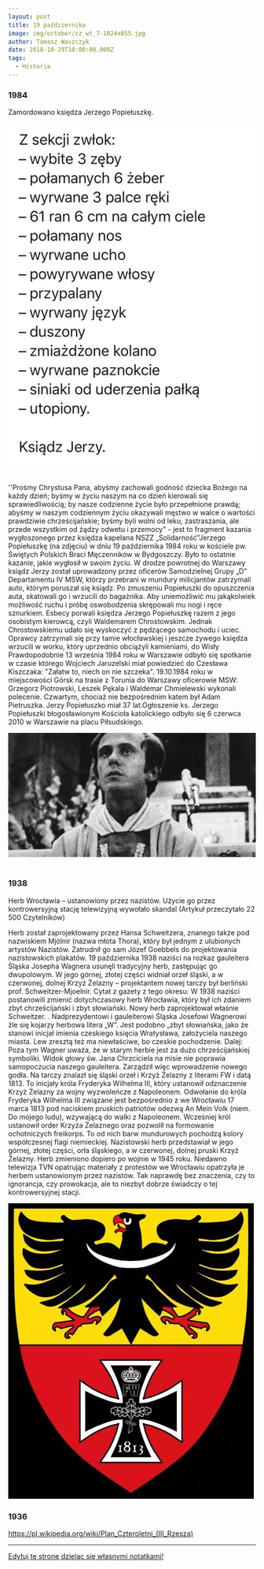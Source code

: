 ```yaml
---
layout: post
title: 19 października
image: img/october/cz_wt_7-1024x855.jpg
author: Tomasz Waszczyk
date: 2018-10-29T10:00:00.000Z
tags:
  - Historia
---
```


### 1984

Zamordowano księdza Jerzego Popiełuszkę.

<img src="./img/october/popieluszko.jpg"/><br><br>

''Prośmy Chrystusa Pana, abyśmy zachowali godność dziecka Bożego na każdy dzień; byśmy w życiu naszym na co dzień kierowali się sprawiedliwością; by nasze codzienne życie było przepełnione prawdą; abyśmy w naszym codziennym życiu okazywali męstwo w walce o wartości prawdziwie chrześcijańskie; byśmy byli wolni od leku, zastraszania, ale przede wszystkim od żądzy odwetu i przemocy" - jest to fragment kazania wygłoszonego przez księdza kapelana NSZZ „Solidarność”Jerzego Popiełuszkę (na zdjęciu) w dniu 19 października 1984 roku w kościele pw. Świętych Polskich Braci Męczenników w Bydgoszczy. Było to ostatnie kazanie, jakie wygłosił w swoim życiu. W drodze powrotnej do Warszawy ksiądz Jerzy został uprowadzony przez oficerów Samodzielnej Grupy „D” Departamentu IV MSW, którzy przebrani w mundury milicjantów zatrzymali auto, którym poruszał się ksiądz. Po zmuszeniu Popiełuszki do opuszczenia auta, skatowali go i wrzucili do bagażnika. Aby uniemożliwić mu jakąkolwiek możliwość ruchu i próbę oswobodzenia skrępowali mu nogi i ręce sznurkiem.  Esbecy porwali księdza Jerzego Popiełuszkę razem z jego osobistym kierowcą, czyli Waldemarem Chrostowskim. Jednak Chrostowskiemu udało się wyskoczyć z pędzącego samochodu i uciec. Oprawcy zatrzymali się przy tamie włocławskiej i  jeszcze żywego księdza wrzucili w worku, który uprzednio obciążyli kamieniami, do Wisły
Prawdopodobnie 13 września 1984 roku w Warszawie odbyło się spotkanie w czasie którego Wojciech Jaruzelski miał powiedzieć do Czesława Kiszczaka: "Załatw to, niech on nie szczeka".
19.10.1984 roku w miejscowości Górsk na trasie z Torunia do Warszawy oficerowie MSW: Grzegorz Piotrowski, Leszek Pękala i Waldemar Chmielewski wykonali polecenie. Czwartym, chociaż nie bezpośrednim katem był Adam Pietruszka. Jerzy Popiełuszko miał 37 lat.Ogłoszenie ks. Jerzego Popiełuszki błogosławionym Kościoła katolickiego odbyło się 6 czerwca 2010 w Warszawie na placu Piłsudskiego.

<img src="./img/october/popieluszko2.jpg"/><br><br>

### 1938

Herb Wrocławia – ustanowiony przez nazistów. Użycie go przez kontrowersyjną stację telewizyjną wywołało skandal
(Artykuł przeczytało 22 500 Czytelników)

Herb został zaprojektowany przez Hansa Schweitzera, znanego także pod nazwiskiem Mjölnir (nazwa młota Thora), który był jednym z ulubionych artystów Nazistów. Zatrudnił go sam Józef Goebbels do projektowania nazistowskich plakatów. 19 października 1938 naziści na rozkaz gauleitera Śląska Josepha Wagnera usunęli tradycyjny herb, zastępując go dwupolowym. W jego górnej, złotej części widniał orzeł śląski, a w czerwonej, dolnej Krzyż Żelazny – projektantem nowej tarczy był berliński prof. Schweitzer-Mjoelnir. Cytat z gazety z tego okresu:
W 1938 naziści postanowili zmienić dotychczasowy herb Wrocławia, który był ich zdaniem zbyt chrześcijański i zbyt słowiański. Nowy herb zaprojektował właśnie Schweitzer.
. Nadprezydentowi i gauleiterowi Śląska Josefowi Wagnerowi źle się kojarzy herbowa litera „W”. Jest podobno „zbyt słowiańska, jako że stanowi inicjał imienia czeskiego księcia Wratysława, założyciela naszego miasta. Lew zresztą też ma niewłaściwe, bo czeskie pochodzenie.
Dalej:
Poza tym Wagner uważa, że w starym herbie jest za dużo chrześcijańskiej symboliki. Widok głowy św. Jana Chrzciciela na misie nie poprawia samopoczucia naszego gauleitera. Zarządził więc wprowadzenie nowego godła. Na tarczy znalazł się śląski orzeł i Krzyż Żelazny z literami FW i datą 1813. To inicjały króla Fryderyka Wilhelma III, który ustanowił odznaczenie Krzyż Żelazny za wojny wyzwoleńcze z Napoleonem.
Odwołanie do króla Fryderyka Wilhelma III związane jest bezpośrednio z we Wrocławiu 17 marca 1813 pod naciskiem pruskich patriotów odezwą An Mein Volk (niem. Do mojego ludu), wzywającą do walki z Napoleonem. Wcześniej król ustanowił order Krzyża Żelaznego oraz pozwolił na formowanie ochotniczych freikorps. To od nich barw mundurowych pochodzą kolory współczesnej flagi niemieckiej.
Nazistowski herb przedstawiał w jego górnej, złotej części, orła śląskiego, a w czerwonej, dolnej pruski Krzyż Żelazny.
Herb zmieniono dopiero po wojnie w 1945 roku. Niedawno telewizja TVN opatrując materiały z protestów we Wrocławiu opatrzyła je herbem ustanowionym przez nazistów. Tak naprawdę bez znaczenia, czy to ignorancja, czy prowokacja, ale to niezbyt dobrze świadczy o tej kontrowersyjnej stacji.

<img src="./img/october/wroclaw.jpg"/><br>

### 1936

https://pl.wikipedia.org/wiki/Plan_Czteroletni_(III_Rzesza)

---

<a href="https://github.com/TomaszWaszczyk/historia.waszczyk.com/edit/master/src/content/october-19.md" target="_blank">Edytuj tę stronę dzieląc się własnymi notatkami!</a>
